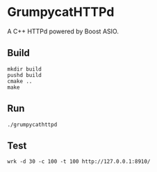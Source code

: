 # GrumpycatHTTPd

A C++ HTTPd powered by Boost ASIO.

## Build

```
mkdir build
pushd build
cmake ..
make
```

## Run

```
./grumpycathttpd
```

## Test

```
wrk -d 30 -c 100 -t 100 http://127.0.0.1:8910/
```
